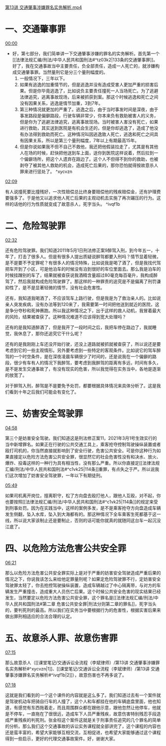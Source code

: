 [第13讲 交通肇事涉嫌罪名实务解析.mp4](file:///E:%5C法律实务%5C394%20李斌：交通事故诉讼全流程：案例拆解疑难重点问题%5C第13讲%20交通肇事涉嫌罪名实务解析.mp4)
# 一、交通肇事罪
[00:00](file:///E:/%5C%E6%B3%95%E5%BE%8B%E5%AE%9E%E5%8A%A1%5C394%20%E6%9D%8E%E6%96%8C%EF%BC%9A%E4%BA%A4%E9%80%9A%E4%BA%8B%E6%95%85%E8%AF%89%E8%AE%BC%E5%85%A8%E6%B5%81%E7%A8%8B%EF%BC%9A%E6%A1%88%E4%BE%8B%E6%8B%86%E8%A7%A3%E7%96%91%E9%9A%BE%E9%87%8D%E7%82%B9%E9%97%AE%E9%A2%98%5C%E7%AC%AC13%E8%AE%B2%20%E4%BA%A4%E9%80%9A%E8%82%87%E4%BA%8B%E6%B6%89%E5%AB%8C%E7%BD%AA%E5%90%8D%E5%AE%9E%E5%8A%A1%E8%A7%A3%E6%9E%90.mp4#t=00:00)

- 好，第七部分，我们简单讲一下交通肇事涉嫌的罪名的实务解析。首先第一个[[法律法规汇编/刑法/中华人民共和国刑法#^tz03k2|133条的交通肇事罪]]。好了，我在交通事故当中主要责任，负全部责任，造成一人死亡的，就涉嫌构成交通肇事罪。当然量刑它是分三个量刑幅度的。
	1. 一般情况下，三年以下。
	2. 如果有逃逸的加重情节的，但是逃逸并没有造成受害人更加严重的损害后果。但是你毕竟逃逸了，比如说负主要责任撞死一人当场死亡。为了逃避法律追究，逃离事故现场，后来被抓获到案。那这个时候逃逸和死亡之间没有因果关系，逃逸是情节加重，3到7年。
	3. 第三种情况就更加的严重了。逃逸之后，由于当时事发时间是深夜，由于事发路段是偏僻路段，行驶车辆非常少，你本来负有救助被害人的义务，但是你为了逃避法律追究，逃离事故现场。当时被害人害没有死亡，如果进行救助，其实送到医院是有机会生还的，但是你却逃逸了，造成了他没有办法得到救助而死亡。这种情况叫因逃逸致人死亡，逃逸和死亡之间具有因果关系，所以是第三个量刑幅度，7年以上有期最高15年。
	4. 但是你说如果我不但不自己不救他，我还把他假装拉走了，尤其是有其他人在场的时候，赶快把他送到车上面，送你到医院这样说着，然后拉到一个偏僻场所，把这个人遗弃在路边了。这个人不但得不到你的救助，也被剥夺了被其他人救助的机会，造成死亡后果的，那你恐怕就得按故意杀人罪来进行惩处了。 ^xycvzn

[02:09](file:///E:/%5C%E6%B3%95%E5%BE%8B%E5%AE%9E%E5%8A%A1%5C394%20%E6%9D%8E%E6%96%8C%EF%BC%9A%E4%BA%A4%E9%80%9A%E4%BA%8B%E6%95%85%E8%AF%89%E8%AE%BC%E5%85%A8%E6%B5%81%E7%A8%8B%EF%BC%9A%E6%A1%88%E4%BE%8B%E6%8B%86%E8%A7%A3%E7%96%91%E9%9A%BE%E9%87%8D%E7%82%B9%E9%97%AE%E9%A2%98%5C%E7%AC%AC13%E8%AE%B2%20%E4%BA%A4%E9%80%9A%E8%82%87%E4%BA%8B%E6%B6%89%E5%AB%8C%E7%BD%AA%E5%90%8D%E5%AE%9E%E5%8A%A1%E8%A7%A3%E6%9E%90.mp4#t=02:09)

有人说撞死要比撞残好，一次性赔偿总比终身要赔偿他的残疾赔偿金，还有护理费要强多了。于是他又以追求他人死亡后果的主观动机去实施了再次碾压的行为。这样的话他的行为性质就变成了故意杀人，死字当头。 ^ivqf1b
# 二、危险驾驶罪
[02:32](file:///E:/%5C%E6%B3%95%E5%BE%8B%E5%AE%9E%E5%8A%A1%5C394%20%E6%9D%8E%E6%96%8C%EF%BC%9A%E4%BA%A4%E9%80%9A%E4%BA%8B%E6%95%85%E8%AF%89%E8%AE%BC%E5%85%A8%E6%B5%81%E7%A8%8B%EF%BC%9A%E6%A1%88%E4%BE%8B%E6%8B%86%E8%A7%A3%E7%96%91%E9%9A%BE%E9%87%8D%E7%82%B9%E9%97%AE%E9%A2%98%5C%E7%AC%AC13%E8%AE%B2%20%E4%BA%A4%E9%80%9A%E8%82%87%E4%BA%8B%E6%B6%89%E5%AB%8C%E7%BD%AA%E5%90%8D%E5%AE%9E%E5%8A%A1%E8%A7%A3%E6%9E%90.mp4#t=152.470409)

还有危险驾驶罪。我们知道2011年5月1日刑法修正案9醉驾入刑，到今年五一，十年了，打击了很多人。但是有很多人提出质疑说醉驾都要入刑吗？情节显着轻微，是不是要不予定罪呢？有很多人的情况特殊，比如说我是喝了酒了，但是我找代驾把车开到了小区，可是他泊车的时候没有泊到很好的车位里面去。那么我是泊车的时候挂蹭别的车了，结果就被查获说我酒精含量超过80毫克每百毫升，我构成醉驾了，然后我就构成危险驾驶罪了。那这样的一种罪责的追究是不是偏离了刑罚谦抑性了，是不是显著轻微的情节，没有社会危害性。

还有，我知道我喝酒了，不应该驾车上路行驶，但是我是为了救治亲人的。比如说亲人突发疾病，没有办法等到120来了，我需要第一时间把他送到就近的医院，这是争分夺秒和死神赛跑。所以我这种情况之下，出于这样的救人动机，我冒着最大的风险，结果被查获了。这种情况难道不应该得到宽大处理吗？

还有的是我知道醉酒了，但是我开了一段时间之后，我把车停在路边了，我就睡觉，我休息了，那你还追究它干什么呢？

还有的是我刚刚上车还没开始行驶，还没上道路就被抓就被查获了，所以说还是要考虑到它的一些主观情形。另外要考虑到一些特定的客观条件。比如说它的驾车醉驾的一个时空条件，是在深夜凌晨车辆很少了时间的，还是说我在一个偏僻的路段，很少有车有人的情况下我醉驾，要考虑到我醉驾的距离有多远，时间有多久，是不是发生交通事故了，有没有现实的危害，所以我觉得在实务当中，各地是逐渐的放宽了。

对于醉驾入刑，醉驾是不是要免予处罚，都要根据具体情况来具体分析了。这是我们看到十年之后我们可能会有变化了。
# 三、妨害安全驾驶罪
[04:58](file:///E:/%5C%E6%B3%95%E5%BE%8B%E5%AE%9E%E5%8A%A1%5C394%20%E6%9D%8E%E6%96%8C%EF%BC%9A%E4%BA%A4%E9%80%9A%E4%BA%8B%E6%95%85%E8%AF%89%E8%AE%BC%E5%85%A8%E6%B5%81%E7%A8%8B%EF%BC%9A%E6%A1%88%E4%BE%8B%E6%8B%86%E8%A7%A3%E7%96%91%E9%9A%BE%E9%87%8D%E7%82%B9%E9%97%AE%E9%A2%98%5C%E7%AC%AC13%E8%AE%B2%20%E4%BA%A4%E9%80%9A%E8%82%87%E4%BA%8B%E6%B6%89%E5%AB%8C%E7%BD%AA%E5%90%8D%E5%AE%9E%E5%8A%A1%E8%A7%A3%E6%9E%90.mp4#t=298.074863)

第三个是妨害安全驾驶。我们知道这是刑法修正案11，2021年3月1号生效实行的当中新增罪名。如果正在行驶的公共交通工具上，乘客抢夺控制驾驶操纵装置或者殴打司机的，你当然直接就影响到了安全行驶，危害公共安全。可是你这种行为如果直接定以危险方法危害公共安全罪，很显然它的社会危害性没有和决水、放火、爆炸、投毒这样的一种行为具有相当性，没有那么严重。所以你直接定[[法律法规汇编/刑法/中华人民共和国刑法#^c1vk25|114条]]重罪，有点失之于严。所以说我们这次增加了妨害安全驾驶罪，一年以下有期徒刑。

[05:49](file:///E:/%5C%E6%B3%95%E5%BE%8B%E5%AE%9E%E5%8A%A1%5C394%20%E6%9D%8E%E6%96%8C%EF%BC%9A%E4%BA%A4%E9%80%9A%E4%BA%8B%E6%95%85%E8%AF%89%E8%AE%BC%E5%85%A8%E6%B5%81%E7%A8%8B%EF%BC%9A%E6%A1%88%E4%BE%8B%E6%8B%86%E8%A7%A3%E7%96%91%E9%9A%BE%E9%87%8D%E7%82%B9%E9%97%AE%E9%A2%98%5C%E7%AC%AC13%E8%AE%B2%20%E4%BA%A4%E9%80%9A%E8%82%87%E4%BA%8B%E6%B6%89%E5%AB%8C%E7%BD%AA%E5%90%8D%E5%AE%9E%E5%8A%A1%E8%A7%A3%E6%9E%90.mp4#t=05:49)

如果司机离开岗位，擅离职守，松了方向盘去殴打他人，跟他人互殴，对不起，你也要按照[[法律法规汇编/刑法/中华人民共和国刑法#^c1vk25|114条]]的规定来受到刑事处罚。因为在实践当中，这样的案例多发，是不是乘客抢夺方向盘造成车辆发生侧翻，坠入水库，坠入到大海都有的。那这种情况下全车乘客生死都基于这一线，所以说大家该制止还是要制止，否则的话可能你就真的就随同这台车一起沉没江底了。
# 四、以危险方法危害公共安全罪
[06:21](file:///E:/%5C%E6%B3%95%E5%BE%8B%E5%AE%9E%E5%8A%A1%5C394%20%E6%9D%8E%E6%96%8C%EF%BC%9A%E4%BA%A4%E9%80%9A%E4%BA%8B%E6%95%85%E8%AF%89%E8%AE%BC%E5%85%A8%E6%B5%81%E7%A8%8B%EF%BC%9A%E6%A1%88%E4%BE%8B%E6%8B%86%E8%A7%A3%E7%96%91%E9%9A%BE%E9%87%8D%E7%82%B9%E9%97%AE%E9%A2%98%5C%E7%AC%AC13%E8%AE%B2%20%E4%BA%A4%E9%80%9A%E8%82%87%E4%BA%8B%E6%B6%89%E5%AB%8C%E7%BD%AA%E5%90%8D%E5%AE%9E%E5%8A%A1%E8%A7%A3%E6%9E%90.mp4#t=06:21)

那么以危险方法危害公共安全罪实际上是对于严重的妨害安全驾驶造成严重后果的情况之下，你说我该怎么来给他定罪量刑呢？如果定危险驾驶罪不行，定妨害安全驾驶罪太轻了，你去抢控驾驶操纵装置，造成车辆越过了中心隔离带，与对方的车辆发生严重撞击，造成重大人员伤亡后果。这个时候公共安全危害的现实结果已经发生，当然要定以危险方法危害公共安全罪，这个罪名是[[法律法规汇编/刑法/中华人民共和国刑法#第二章 危害公共安全罪|刑法分则第二章的罪名]]，死字当头的，要判死刑的最高。所以我们在实务当中要根据行为的危害性，根据实害后果来做出罪刑相适应的合法合理的认定。
# 五、故意杀人罪、故意伤害罪
[07:15](file:///E:/%5C%E6%B3%95%E5%BE%8B%E5%AE%9E%E5%8A%A1%5C394%20%E6%9D%8E%E6%96%8C%EF%BC%9A%E4%BA%A4%E9%80%9A%E4%BA%8B%E6%95%85%E8%AF%89%E8%AE%BC%E5%85%A8%E6%B5%81%E7%A8%8B%EF%BC%9A%E6%A1%88%E4%BE%8B%E6%8B%86%E8%A7%A3%E7%96%91%E9%9A%BE%E9%87%8D%E7%82%B9%E9%97%AE%E9%A2%98%5C%E7%AC%AC13%E8%AE%B2%20%E4%BA%A4%E9%80%9A%E8%82%87%E4%BA%8B%E6%B6%89%E5%AB%8C%E7%BD%AA%E5%90%8D%E5%AE%9E%E5%8A%A1%E8%A7%A3%E6%9E%90.mp4#t=435.444394)

那么故意杀人（[[课堂笔记/交通诉讼全流程（李斌律师）/第13讲 交通肇事涉嫌罪名实务解析#^xycvzn|1]]、[[课堂笔记/交通诉讼全流程（李斌律师）/第13讲 交通肇事涉嫌罪名实务解析#^ivqf1b|2]]），故意伤害也不再多说了。

[07:18](file:///E:/%5C%E6%B3%95%E5%BE%8B%E5%AE%9E%E5%8A%A1%5C394%20%E6%9D%8E%E6%96%8C%EF%BC%9A%E4%BA%A4%E9%80%9A%E4%BA%8B%E6%95%85%E8%AF%89%E8%AE%BC%E5%85%A8%E6%B5%81%E7%A8%8B%EF%BC%9A%E6%A1%88%E4%BE%8B%E6%8B%86%E8%A7%A3%E7%96%91%E9%9A%BE%E9%87%8D%E7%82%B9%E9%97%AE%E9%A2%98%5C%E7%AC%AC13%E8%AE%B2%20%E4%BA%A4%E9%80%9A%E8%82%87%E4%BA%8B%E6%B6%89%E5%AB%8C%E7%BD%AA%E5%90%8D%E5%AE%9E%E5%8A%A1%E8%A7%A3%E6%9E%90.mp4#t=07:18)

这就是我们看到的一个这个课件的内容就是这么多了。我们知道过去有一个案件就是驾驶机动车把骑自行车的人撞了，这个人和车都挂在他的车辆底盘里面，他也知道，有感觉有东西拖着走，而且周围群众都在跟他示意，跟他忽然让他停车，他就是不停车，一直拖在了很很远，造成车下人员严重残疾，故意伤害特别残忍手段造成严重残疾的判死刑。张金柱这个案件这就是关于刑事责任追究的几个罪名的简单的分析。那么我们这个交通事故的诉讼实务课程就全部讲完了，这个课程的内容也还是蛮丰富的，希望大家能够互相交流，互相促进，也希望大家能够通过这个课程得到一些启示，更好的代理交通事故案件。好，谢谢大家。